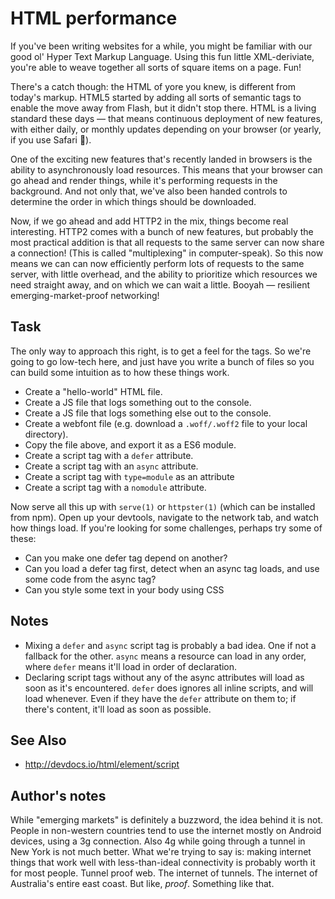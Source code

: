 # HTML performance

If you've been writing websites for a while, you might be familiar with our
good ol' Hyper Text Markup Language. Using this fun little XML-deriviate,
you're able to weave together all sorts of square items on a page. Fun!

There's a catch though: the HTML of yore you knew, is different from today's
markup. HTML5 started by adding all sorts of semantic tags to enable the move
away from Flash, but it didn't stop there. HTML is a living standard these
days — that means continuous deployment of new features, with either daily, or
monthly updates depending on your browser (or yearly, if you use Safari 👀).

One of the exciting new features that's recently landed in browsers is the
ability to asynchronously load resources. This means that your browser can go
ahead and render things, while it's performing requests in the background. And
not only that, we've also been handed controls to determine the order in which
things should be downloaded.

Now, if we go ahead and add HTTP2 in the mix, things become real interesting.
HTTP2 comes with a bunch of new features, but probably the most practical
addition is that all requests to the same server can now share a connection!
(This is called "multiplexing" in computer-speak). So this now means we can
can now efficiently perform lots of requests to the same server, with little
overhead, and the ability to prioritize which resources we need straight away,
and on which we can wait a little. Booyah — resilient emerging-market-proof
networking!

## Task
The only way to approach this right, is to get a feel for the tags. So we're
going to go low-tech here, and just have you write a bunch of files so you can
build some intuition as to how these things work.

- Create a "hello-world" HTML file.
- Create a JS file that logs something out to the console.
- Create a JS file that logs something else out to the console.
- Create a webfont file (e.g. download a `.woff/.woff2` file to your local
  directory).
- Copy the file above, and export it as a ES6 module.
- Create a script tag with a `defer` attribute.
- Create a script tag with an `async` attribute.
- Create a script tag with `type=module` as an attribute
- Create a script tag with a `nomodule` attribute.

Now serve all this up with `serve(1)` or `httpster(1)` (which can be installed
from npm). Open up your devtools, navigate to the network tab, and watch how
things load. If you're looking for some challenges, perhaps try some of these:

- Can you make one defer tag depend on another?
- Can you load a defer tag first, detect when an async tag loads, and use some
  code from the async tag?
- Can you style some text in your body using CSS

## Notes
- Mixing a `defer` and `async` script tag is probably a bad idea. One if not a
  fallback for the other. `async` means a resource can load in any order, where
  `defer` means it'll load in order of declaration.
- Declaring script tags without any of the async attributes will load as soon
  as it's encountered. `defer` does ignores all inline scripts, and will load
  whenever. Even if they have the `defer` attribute on them to; if there's
  content, it'll load as soon as possible.

## See Also
- http://devdocs.io/html/element/script

## Author's notes
While "emerging markets" is definitely a buzzword, the idea behind it is not.
People in non-western countries tend to use the internet mostly on Android
devices, using a 3g connection. Also 4g while going through a tunnel in
New York is not much better. What we're trying to say is: making internet
things that work well with less-than-ideal connectivity is probably worth it
for most people. Tunnel proof web. The internet of tunnels. The internet of
Australia's entire east coast. But like, _proof_. Something like that.
